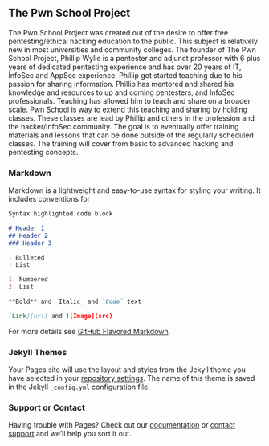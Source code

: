 ## The Pwn School Project

The Pwn School Project was created out of the desire to offer free pentesting/ethical hacking education to the public. This subject is relatively new in most universities and community colleges. 
The founder of The Pwn School Project, Phillip Wylie is a pentester and adjunct professor with 6 plus years of dedicated pentesting experience and has over 20 years of IT, InfoSec and AppSec experience. Phillip
got started teaching due to his passion for sharing information. Phillip has mentored and shared his knowledge and resources to up and coming pentesters, and InfoSec professionals. Teaching has allowed him to 
teach and share on a broader scale. Pwn School is way to extend this teaching and sharing by holding classes. These classes are lead by Phillip and others in the profession and the hacker/InfoSec community. 
The goal is to eventually offer training materials and lessons that can be done outside of the regularly scheduled classes. The training will cover from basic to advanced hacking and pentesting concepts. 

 


### Markdown

Markdown is a lightweight and easy-to-use syntax for styling your writing. It includes conventions for

```markdown
Syntax highlighted code block

# Header 1
## Header 2
### Header 3

- Bulleted
- List

1. Numbered
2. List

**Bold** and _Italic_ and `Code` text

[Link](url) and ![Image](src)
```

For more details see [GitHub Flavored Markdown](https://guides.github.com/features/mastering-markdown/).

### Jekyll Themes

Your Pages site will use the layout and styles from the Jekyll theme you have selected in your [repository settings](https://github.com/pwn-school/pwn-school.github.io/settings). The name of this theme is saved in the Jekyll `_config.yml` configuration file.

### Support or Contact

Having trouble with Pages? Check out our [documentation](https://help.github.com/categories/github-pages-basics/) or [contact support](https://github.com/contact) and we’ll help you sort it out.
